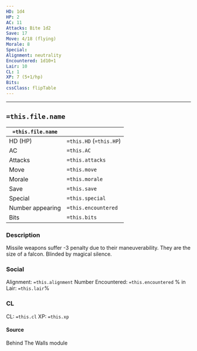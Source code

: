 ```yaml
---
HD: 1d4
HP: 2
AC: 11
Attacks: Bite 1d2
Save: 17
Move: 4/18 (flying)
Morale: 8 
Special:
Alignment: neutrality
Encountered: 1d10+1
Lair: 10
CL: 1
XP: 7 (5+1/hp)
Bits:
cssClass: flipTable
---
```


___

## `=this.file.name`


| `=this.file.name` |                        |
| ----------------- | ----------------------- |
| HD (HP)           | `=this.HD` (`=this.HP`) |
| AC                | `=this.AC`              |
| Attacks           | `=this.attacks`         |
| Move              | `=this.move`            |
| Morale            | `=this.morale`          |
| Save              | `=this.save`            |
| Special           | `=this.special`         |
| Number appearing  | `=this.encountered`     |
| Bits              | `=this.bits`            |


### Description
Missile weapons suffer -3 penalty due to their maneuverability. They are the size of a falcon. Blinded by magical silence.


### Social
Alignment: `=this.alignment`
Number Encountered:  `=this.encountered`
% in Lair: `=this.lair`%

### CL
CL: `=this.cl`
XP: `=this.xp`

#### Source

Behind The Walls module







